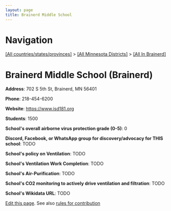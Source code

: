 ```yaml
---
layout: page
title: Brainerd Middle School
---
```

# Navigation

[[All countries/states/provinces]](../../..) > [[All Minnesota Districts]](../..) > [[All In Brainerd]](..)

# Brainerd Middle School (Brainerd)

**Address**: 702 S 5th St, Brainerd, MN 56401

**Phone**: 218-454-6200

**Website**: <https://www.isd181.org>

**Students**: 1500

**School's overall airborne virus protection grade (0-5)**: 0

**Discord, Facebook, or WhatsApp group for discovery/advocacy for THIS school**: TODO

**School's policy on Ventilation**: TODO

**School's Ventilation Work Completion**: TODO

**School's Air-Purification**: TODO

**School's CO2 monitoring to actively drive ventilation and filtration**: TODO

**School's Wikidata URL**: TODO


[Edit this page](https://github.com/ventilate-schools/MN/edit/main/./Brainerd/Brainerd_Middle_School.md). See also [rules for contribution](../../../contribution-rules/)